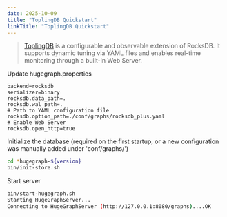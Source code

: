 ```yaml
---
date: 2025-10-09
title: "ToplingDB Quickstart"
linkTitle: "ToplingDB Quickstart"
---
```


> [ToplingDB](https://github.com/topling/toplingdb) is a configurable and observable extension of RocksDB. It supports dynamic tuning via YAML files and enables real-time monitoring through a built-in Web Server.

Update hugegraph.properties

```properties
backend=rocksdb
serializer=binary
rocksdb.data_path=.
rocksdb.wal_path=.
# Path to YAML configuration file
rocksdb.option_path=./conf/graphs/rocksdb_plus.yaml
# Enable Web Server
rocksdb.open_http=true
```

Initialize the database (required on the first startup, or a new configuration was manually added under 'conf/graphs/')

```bash
cd *hugegraph-${version}
bin/init-store.sh
```

Start server

```bash
bin/start-hugegraph.sh
Starting HugeGraphServer...
Connecting to HugeGraphServer (http://127.0.0.1:8080/graphs)....OK
```
